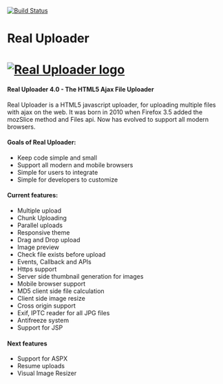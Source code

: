 [![Build Status](https://travis-ci.org/albanx/real-uploader.svg?branch=master)](https://travis-ci.org/albanx/real-uploader)

# Real Uploader
<a href="http://www.realuploader.com/"><img alt="Real Uploader logo" src="http://www.realuploader.com/images/logo.png"></a>
==================
#### Real Uploader 4.0 - The HTML5 Ajax File Uploader


Real Uploader is a HTML5 javascript uploader, for uploading multiple files with ajax on the web.
It was born in 2010 when Firefox 3.5 added the mozSlice method and Files api. Now has evolved to support all
modern browsers.

#### Goals of Real Uploader:
-   Keep code simple and small
-   Support all modern and mobile browsers
-   Simple for users to integrate
-   Simple for developers to customize

#### Current features:
-   Multiple upload
-   Chunk Uploading
-   Parallel uploads
-   Responsive theme
-   Drag and Drop upload
-   Image preview
-   Check file exists before upload
-   Events, Callback and APIs
-   Https support
-   Server side thumbnail generation for images
-   Mobile browser support
-   MD5 client side file calculation
-   Client side image resize
-   Cross origin support
-   Exif, IPTC reader for all JPG files
-   Antifreeze system
-   Support for JSP
#### Next features

-   Support for ASPX
-   Resume uploads
-   Visual Image Resizer
